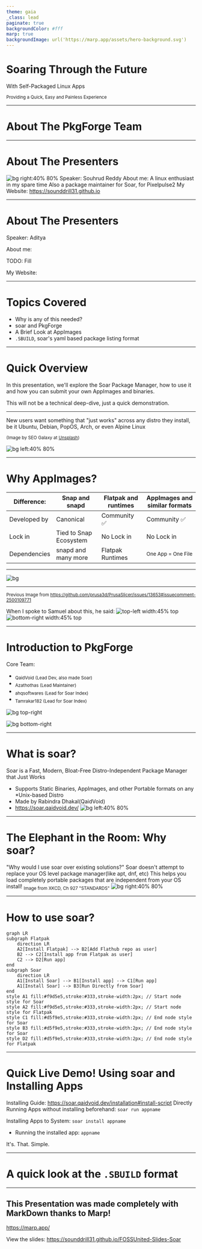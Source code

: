 ```yaml
---
theme: gaia
_class: lead
paginate: true
backgroundColor: #fff
marp: true
backgroundImage: url('https://marp.app/assets/hero-background.svg')
---
```



# **Soaring Through the Future**

With Self-Packaged Linux Apps

<sub>Providing a Quick, Easy and Painless Experience</sub>

--- 
# **About The PkgForge Team**

---
# **About The Presenters**
![bg right:40% 80%](https://avatars.githubusercontent.com/u/84176052?v=4)
Speaker: Souhrud Reddy
About me: A linux enthusiast in my spare time
Also a package maintainer for Soar, for Pixelpulse2
My Website: https://sounddrill31.github.io

--- 
# **About The Presenters**
<!--![bg left:40% 80%](https://avatars.githubusercontent.com/u/84176052?v=4) -->
Speaker: Aditya

About me: 

TODO: Fill

My Website: 

--- 
# **Topics Covered**
- Why is any of this needed?
- soar and PkgForge
- A Brief Look at AppImages
- `.SBUILD`, soar's yaml based package listing format

--- 

# **Quick Overview**
In this presentation, we'll explore the Soar Package Manager, how to use it and how you can submit your own AppImages and binaries.  

This will not be a technical deep-dive, just a quick demonstration.

--- 
New users want something that "just works" across any distro they install, be it Ubuntu, Debian, PopOS, Arch, or even Alpine Linux

<!-- You can use this to quickly install and run static apps on any linux distro -->

<!--This is comparable to Homebrew-->

<sub>(Image by SEO Galaxy at [Unsplash](https://unsplash.com/photos/a-woman-sitting-in-front-of-a-laptop-computer-dJpBpPUevSA))</sub>
<!--Fumbling with solutions is not a good look, neither are huge installs -->
<!-- Users load linux to escape bloat, not cause them -->

![bg left:40% 80%](https://images.unsplash.com/photo-1709718499883-7267d6ffae9c?q=80&w=1470&auto=format&fit=crop&ixlib=rb-4.0.3&ixid=M3wxMjA3fDB8MHxwaG90by1wYWdlfHx8fGVufDB8fHx8fA%3D%3D)

---

# **Why AppImages?**

Difference: | Snap and snapd | Flatpak and runtimes | AppImages and similar formats |
| --- | --- | --- | --- |
| Developed by | Canonical | Community ✅ | Community ✅ | 
| Lock in | Tied to Snap Ecosystem | No Lock in | No Lock in |
| Dependencies | snapd and many more | Flatpak Runtimes | <sub>One App = One File</sub> |

---

<!-- Give supporting screenshots and thoughts -->

![bg](assets/flatpakvsappimage.png)

---
<sub>Previous Image from https://github.com/prusa3d/PrusaSlicer/issues/13653#issuecomment-2500109771</sub>

When I spoke to Samuel about this, he said:
![top-left width:45% top](assets/samuel-update.png)
![bottom-right width:45% top](assets/samuel-on-ghostty.png)



---
# **Introduction to PkgForge**
Core Team:
- <sub>QaidVoid (Lead Dev, also made Soar)</sub>
- <sub>Azathothas (Lead Maintainer)</sub>
- <sub>ahqsoftwares (Lead for Soar Index)</sub>
- <sub>Tamrakar182 (Lead for Soar Index)</sub> 

![bg top-right](https://github.com/pkgforge/docs/blob/main/.gitbook/assets/pkgforge-community.png?raw=true)

![bg bottom-right](assets/discord-link.png)

---
# **What is soar?**

Soar is a Fast, Modern, Bloat-Free Distro-Independent Package Manager that Just Works
- Supports Static Binaries, AppImages, and other Portable formats on any *Unix-based Distro 
- Made by Rabindra Dhakal(QaidVoid)
- https://soar.qaidvoid.dev/
![bg left:40% 80%](https://avatars.githubusercontent.com/u/12017109?v=4)
---
# **The Elephant in the Room: Why soar?**
"Why would I use soar over existing solutions?"
Soar doesn't attempt to replace your OS level package manager(like apt, dnf, etc)
This helps you load completely portable packages that are independent from your OS install!
<sub>Image from XKCD, Ch 927 "STANDARDS"</sub>
![bg right:40% 80%](https://imgs.xkcd.com/comics/standards.png)

---

# **How to use soar?**
```mermaid
graph LR
subgraph Flatpak
    direction LR
    A2[Install Flatpak] --> B2[Add Flathub repo as user]
    B2 --> C2[Install app from Flatpak as user]
    C2 --> D2[Run app]
end
subgraph Soar
    direction LR
    A1[Install Soar] --> B1[Install app] --> C1[Run app]
    A1[Install Soar] --> B3[Run Directly from Soar]
end
style A1 fill:#f9d5e5,stroke:#333,stroke-width:2px; // Start node style for Soar
style A2 fill:#f9d5e5,stroke:#333,stroke-width:2px; // Start node style for Flatpak
style C1 fill:#d5f9e5,stroke:#333,stroke-width:2px; // End node style for Soar
style B3 fill:#d5f9e5,stroke:#333,stroke-width:2px; // End node style for Soar
style D2 fill:#d5f9e5,stroke:#333,stroke-width:2px; // End node style for Flatpak
```
---
# **Quick Live Demo! Using soar and Installing Apps**
Installing Guide: https://soar.qaidvoid.dev/installation#install-script
Directly Running Apps without installing beforehand: `soar run appname`

Installing Apps to System: `soar install appname`
- Running the installed app: `appname`

It's. That. Simple. 

---
# **A quick look at the `.SBUILD` format**

--- 
<!--# **Credits**

--- --->

## **This Presentation was made completely with MarkDown thanks to Marp!**

https://marp.app/

View the slides: https://sounddrill31.github.io/FOSSUnited-Slides-Soar
